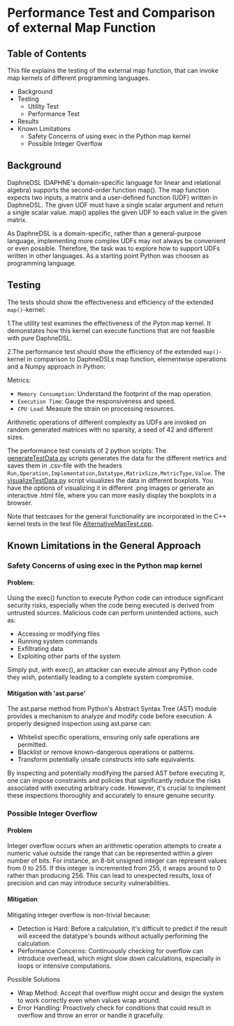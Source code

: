 <!--
Copyright 2021 The DAPHNE Consortium

Licensed under the Apache License, Version 2.0 (the "License");
you may not use this file except in compliance with the License.
You may obtain a copy of the License at

    http://www.apache.org/licenses/LICENSE-2.0

Unless required by applicable law or agreed to in writing, software
distributed under the License is distributed on an "AS IS" BASIS,
WITHOUT WARRANTIES OR CONDITIONS OF ANY KIND, either express or implied.
See the License for the specific language governing permissions and
limitations under the License.
-->

# Performance Test and Comparison of external Map Function

## Table of Contents
This file explains the testing of the external map function, that can invoke map kernels of different programming languages.

- Background
- Testing
    - Utility Test
    - Performance Test
- Results
- Known Limitations
    - Safety Concerns of using exec in the Python map kernel
    - Possible Integer Overflow

## Background
DaphneDSL (DAPHNE's domain-specific language for linear and relational algebra) supports the second-order function map(). The map function expects two inputs, a matrix and a user-defined function (UDF) written in DaphneDSL. The given UDF must have a single scalar argument and return a single scalar value. map() applies the given UDF to each value in the given matrix.

As DaphneDSL is a domain-specific, rather than a general-purpose language, implementing more complex UDFs may not always be convenient or even possible. Therefore, the task was to explore how to support UDFs written in other languages. As a starting point Python was choosen as programming language.

## Testing
The tests should show the effectiveness and efficiency of the extended `map()`-kernel:

1.The utility test examines the effectiveness of the Pyton map kernel. It demonstates how this kernel can execute functions that are not feasible with pure DaphneDSL.

2.The performance test should show the efficiency of the extended `map()`-kernel in comparison to DaphneDSLs map function, elementwise operations and a Numpy approach in Python:

Metrics:
- `Memory Consumption`: Understand the footprint of the map operation.
- `Execution Time`: Gauge the responsiveness and speed.
- `CPU Load`: Measure the strain on processing resources.

Arithmetic operations of different complexity as UDFs are invoked on random generated matrices with no sparsity, a seed of 42 and different sizes.

The performance test consists of 2 python scripts: The [generateTestData.py](/scripts/examples/map/performanceTest/generateTestData.py) scripts generates the data for the different metrics and saves them in .csv-file with the headers `Run,Operation,Implementation,Datatype,MatrixSize,MetricType,Value`. The [visualizeTestData.py](/scripts/examples/map/performanceTest/visualizeTestData.py) script visualizes the data in different boxplots. You have the options of visualizing it in different .png images or generate an interactive .html file, where you can more easily display the boxplots in a browser.

Note that testcases for the general functionality are incorporated in the C++ kernel tests in the test file [AlternativeMapTest.cpp](/test/runtime/local/kernels/AlternativeMapTest.cpp).

## Known Limitations in the General Approach

### Safety Concerns of using exec in the Python map kernel
#### Problem:
Using the exec() function to execute Python code can introduce significant security risks, especially when the code being executed is derived from untrusted sources. Malicious code can perform unintended actions, such as:

- Accessing or modifying files
- Running system commands
- Exfiltrating data
- Exploiting other parts of the system

Simply put, with exec(), an attacker can execute almost any Python code they wish, potentially leading to a complete system compromise.

#### Mitigation with 'ast.parse'
The ast.parse method from Python's Abstract Syntax Tree (AST) module provides a mechanism to analyze and modify code before execution. A properly designed inspection using ast.parse can:

- Whitelist specific operations, ensuring only safe operations are permitted.
- Blacklist or remove known-dangerous operations or patterns.
- Transform potentially unsafe constructs into safe equivalents.

By inspecting and potentially modifying the parsed AST before executing it, one can impose constraints and policies that significantly reduce the risks associated with executing arbitrary code. However, it's crucial to implement these inspections thoroughly and accurately to ensure genuine security.

### Possible Integer Overflow
#### Problem
Integer overflow occurs when an arithmetic operation attempts to create a numeric value outside the range that can be represented within a given number of bits. For instance, an 8-bit unsigned integer can represent values from 0 to 255. If this integer is incremented from 255, it wraps around to 0 rather than producing 256. This can lead to unexpected results, loss of precision and can may introduce security vulnerabilities.

#### Mitigation
Mitigating integer overflow is non-trivial because:

- Detection is Hard: Before a calculation, it's difficult to predict if the result will exceed the datatype's bounds without actually performing the calculation.
- Performance Concerns: Continuously checking for overflow can introduce overhead, which might slow down calculations, especially in loops or intensive computations.

Possible Solutions

- Wrap Method: Accept that overflow might occur and design the system to work correctly even when values wrap around.
- Error Handling: Proactively check for conditions that could result in overflow and throw an error or handle it gracefully.